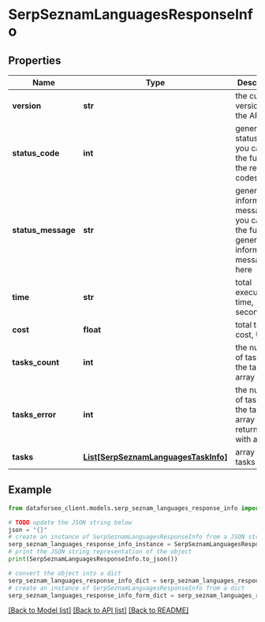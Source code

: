 # SerpSeznamLanguagesResponseInfo


## Properties

Name | Type | Description | Notes
------------ | ------------- | ------------- | -------------
**version** | **str** | the current version of the API | [optional] 
**status_code** | **int** | general status code you can find the full list of the response codes here | [optional] 
**status_message** | **str** | general informational message you can find the full list of general informational messages here | [optional] 
**time** | **str** | total execution time, seconds | [optional] 
**cost** | **float** | total tasks cost, USD | [optional] 
**tasks_count** | **int** | the number of tasks in the tasks array | [optional] 
**tasks_error** | **int** | the number of tasks in the tasks array returned with an error | [optional] 
**tasks** | [**List[SerpSeznamLanguagesTaskInfo]**](SerpSeznamLanguagesTaskInfo.md) | array of tasks | [optional] 

## Example

```python
from dataforseo_client.models.serp_seznam_languages_response_info import SerpSeznamLanguagesResponseInfo

# TODO update the JSON string below
json = "{}"
# create an instance of SerpSeznamLanguagesResponseInfo from a JSON string
serp_seznam_languages_response_info_instance = SerpSeznamLanguagesResponseInfo.from_json(json)
# print the JSON string representation of the object
print(SerpSeznamLanguagesResponseInfo.to_json())

# convert the object into a dict
serp_seznam_languages_response_info_dict = serp_seznam_languages_response_info_instance.to_dict()
# create an instance of SerpSeznamLanguagesResponseInfo from a dict
serp_seznam_languages_response_info_form_dict = serp_seznam_languages_response_info.from_dict(serp_seznam_languages_response_info_dict)
```
[[Back to Model list]](../README.md#documentation-for-models) [[Back to API list]](../README.md#documentation-for-api-endpoints) [[Back to README]](../README.md)


